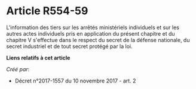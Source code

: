 # Article R554-59

L'information des tiers sur les arrêtés ministériels individuels et sur les autres actes individuels pris en application du
présent chapitre et du chapitre V s'effectue dans le respect du secret de la défense nationale, du secret industriel et de
tout secret protégé par la loi.

**Liens relatifs à cet article**

_Créé par_:

  - Décret n°2017-1557 du 10 novembre 2017 - art. 2

